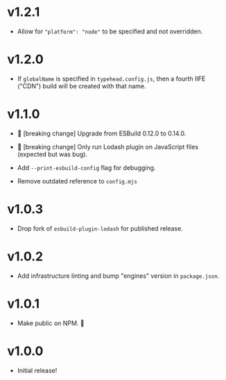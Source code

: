 # v1.2.1

- Allow for `"platform": "node"` to be specified and not overridden.

# v1.2.0

- If `globalName` is specified in `typehead.config.js`, then a fourth IIFE ("CDN") build will be created with that name.

# v1.1.0

- 🚨 [breaking change] Upgrade from ESBuild 0.12.0 to 0.14.0.
- 🚨 [breaking change] Only run Lodash plugin on JavaScript files (expected but was bug).

- Add `--print-esbuild-config` flag for debugging.
- Remove outdated reference to `config.mjs`

# v1.0.3

- Drop fork of `esbuild-plugin-lodash` for published release.

# v1.0.2

- Add infrastructure linting and bump "engines" version in `package.json`.

# v1.0.1

- Make public on NPM. 🎉

# v1.0.0

- Initial release!
